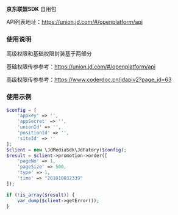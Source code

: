 **京东联盟SDK**
自用包

API列表地址：https://union.jd.com/#/openplatform/api

### 使用说明

高级权限和基础权限封装基于两部分

基础权限传参参考：https://union.jd.com/#/openplatform/api

高级权限传参参考：https://www.coderdoc.cn/jdapiv2?page_id=63




### 使用示例

```php
$config = [
    'appkey' => '',
    'appSecret' => '',
    'unionId' => '',
    'positionId' => '',
    'siteId' => ''
];
$client = new \JdMediaSdk\JdFatory($config);
$result = $client->promotion->order([
    'pageNo' => 1,
    'pageSize' => 500,
    'type' => 1,
    'time' => "201810032339"
]);

if (!is_array($result)) {
    var_dump($client->getError());
}

```



